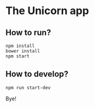 # The Unicorn app


## How to run?

```
npm install
bower install
npm start
```

## How to develop?
```
npm run start-dev
```


Bye!